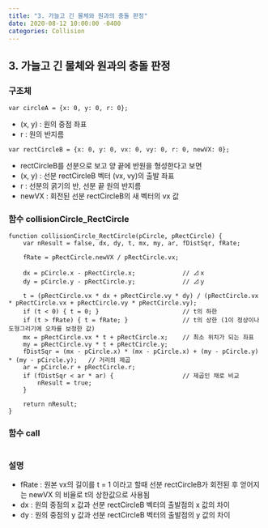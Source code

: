 ```yaml
---
title: "3. 가늘고 긴 물체와 원과의 충돌 판정"
date: 2020-08-12 10:00:00 -0400
categories: Collision
---
```


## 3. 가늘고 긴 물체와 원과의 충돌 판정

### 구조체
```
var circleA = {x: 0, y: 0, r: 0};
```
- (x, y) : 원의 중점 좌표
- r : 원의 반지름
```
var rectCircleB = {x: 0, y: 0, vx: 0, vy: 0, r: 0, newVX: 0};
```
- rectCircleB를 선분으로 보고 양 끝에 반원을 형성한다고 보면 
- (x, y) : 선분 rectCircleB 벡터 (vx, vy)의 출발 좌표
- r : 선분의 굵기의 반, 선분 끝 원의 반지름
- newVX : 회전된 선분 rectCircleB의 새 벡터의 vx 값

### 함수 collisionCircle_RectCircle

```
function collisionCircle_RectCircle(pCircle, pRectCircle) {
	var nResult = false, dx, dy, t, mx, my, ar, fDistSqr, fRate;
    
	fRate = pRectCircle.newVX / pRectCircle.vx;

	dx = pCircle.x - pRectCircle.x;				// ⊿ｘ
	dy = pCircle.y - pRectCircle.y;				// ⊿ｙ

	t = (pRectCircle.vx * dx + pRectCircle.vy * dy) / (pRectCircle.vx * pRectCircle.vx + pRectCircle.vy * pRectCircle.vy);
	if (t < 0) { t = 0; }					    // t의 하한
	if (t > fRate) { t = fRate;	}				// t의 상한 (1이 정상이나 도형그리기에 오차를 보정한 값)
	mx = pRectCircle.vx * t + pRectCircle.x;	// 최소 위치가 되는 좌표
	my = pRectCircle.vy * t + pRectCircle.y;
	fDistSqr = (mx - pCircle.x) * (mx - pCircle.x) + (my - pCircle.y) * (my - pCircle.y);	// 거리의 제곱 
	ar = pCircle.r + pRectCircle.r;
	if (fDistSqr < ar * ar) {					// 제곱인 채로 비교 
		nResult = true;
	}
    
	return nResult;
}
```

### 함수 call
```
```

### 설명
- fRate : 원본 vx의 길이를 t = 1 이라고 할때 선분 rectCircleB가 회전된 후 얻어지는 newVX 의 비율로 t의 상한값으로 사용됨
- dx : 원의 중점의 x 값과 선분 rectCircleB 벡터의 출발점의 x 값의 차이
- dy : 원의 중점의 y 값과 선분 rectCircleB 벡터의 출발점의 y 값의 차이
